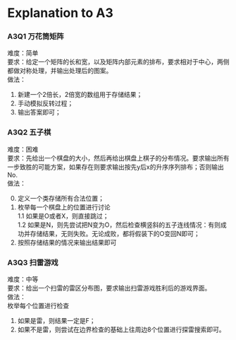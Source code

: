 # Explanation to A3

### A3Q1 万花筒矩阵
难度：简单    
要求：给定一个矩阵的长和宽，以及矩阵内部元素的排布，要求相对于中心，两侧都做对称处理，并输出处理后的图案。  
做法：  
1. 新建一个2倍长，2倍宽的数组用于存储结果；   
2. 手动模拟反转过程；  
3. 输出答案即可；   

### A3Q2 五子棋
难度：困难  
要求：先给出一个棋盘的大小，然后再给出棋盘上棋子的分布情况。要求输出所有一步致胜的可能方案，如果存在则要求输出按先y后x的升序序列排布；否则输出No.  
做法：
      
0. 定义一个类存储所有合法位置；  
1. 枚举每一个棋盘上的位置进行讨论  
    1.1 如果是O或者X，则直接跳过；  
    1.2 如果是N，则先尝试把N变为O，然后检查横竖斜的五子连线情况：有则成功并存储结果，无则失败。无论成败，都将假装下的O变回N即可；  
 2. 按照存储结果的情况来输出结果即可

### A3Q3 扫雷游戏
难度：中等  
要求：给出一个扫雷的雷区分布图，要求输出扫雷游戏胜利后的游戏界面。  
做法：  
枚举每个位置进行检查  
1. 如果是雷，则结果一定是F；  
2. 如果不是雷，则尝试在边界检查的基础上往周边8个位置进行探雷搜索即可。  

